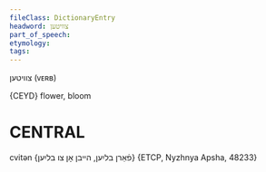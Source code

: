 ```yaml
---
fileClass: DictionaryEntry
headword: צוויטען
part_of_speech: 
etymology: 
tags: 
---
```

צוויטען
(ᴠᴇʀʙ)

{CEYD}
flower, bloom

CENTRAL
========

cvitən {פֿאַרן בליִען, הייבן אָן צו בליִען} {ETCP, Nyzhnya Apsha, 48233}